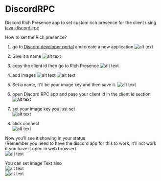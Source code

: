 # DiscordRPC
Discord Rich Presence app to set custom rich presence for the client using [java-discord-rpc](https://github.com/MinnDevelopment/java-discord-rpc)

How to set the Rich presence?
1. go to [Discord developer portal](https://discord.com/developers/applications) and create a new application
![alt text](https://www.dropbox.com/s/cy4a9y81gy3bdrd/1.png?raw=1)

2. Give it a name
![alt text](https://www.dropbox.com/s/o5zcytoegjian3j/2.png?raw=1)

3. copy the client id then go to Rich Presence
![alt text](https://www.dropbox.com/s/w3kzphc8h2cokxc/3.png?raw=1)

4. add images 
![alt text](https://www.dropbox.com/s/in8lehqmy0aquvb/4.png?raw=1)
![alt text](https://www.dropbox.com/s/6ica3gp7npfbh4j/5.png?raw=1)

5. Set a name, it'll be your image key and then save it.
![alt text](https://www.dropbox.com/s/7sk827j97k5qv9h/6.png?raw=1)

6. open Discord RPC app and pase your client id in the client id section  
![alt text](https://www.dropbox.com/s/aqfb1w4b767mtnp/7.png?raw=1)

7. set your image key you just set  
![alt text](https://www.dropbox.com/s/vg068x14jjz8g0e/8.png?raw=1)

8. click connect  
![alt text](https://www.dropbox.com/s/waz24uedyh9bi0f/9.png?raw=1)

Now you'll see it showing in your status  
(Remember you need to have the discord app for this to work, it'll not work if you have it open in web browser)  
![alt text](https://www.dropbox.com/s/930jt9xqze29blb/10.png?raw=1)

You can set image Text also  
![alt text](https://www.dropbox.com/s/8s1fnnzke6pwwr7/11.png?raw=1)  
![alt text](https://www.dropbox.com/s/t9ifgpepayxcv8q/12.png?raw=1)
